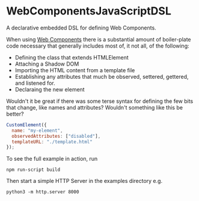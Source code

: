 # WebComponentsJavaScriptDSL
A declarative embedded DSL for defining Web Components.

When using [Web Components](https://developers.google.com/web/fundamentals/web-components/) there is a substantial amount of boiler-plate code necessary that generally includes most of, it not all, of the following:
*   Defining the class that extends HTMLElement
*   Attaching a Shadow DOM
*   Importing the HTML content from a template file
*   Establishing any attributes that much be observed, settered, gettered, and listened for.
*   Declaraing the new element

Wouldn't it be great if there was some terse syntax for defining the few bits that change, like names and attributes? Wouldn't something like this be better?

```javascript
CustomElement({
  name: "my-element",
  observedAttributes: ["disabled"],
  templateURL: "./template.html"
});
```

To see the full example in action, run
```shell
npm run-script build
```
Then start a simple HTTP Server in the examples directory e.g.
```shell
python3 -m http.server 8000
```
